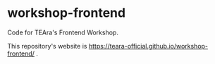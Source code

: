 # workshop-frontend
Code for TEAra's Frontend Workshop.

This repository's website is https://teara-official.github.io/workshop-frontend/ .
